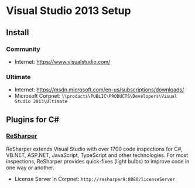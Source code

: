# Visual Studio 2013 Setup


## Install

###  Community
* Internet: https://www.visualstudio.com/

### Ultimate
* Internet: https://msdn.microsoft.com/en-us/subscriptions/downloads/
* Microsoft Corpnet: `\\products\PUBLIC\PRODUCTS\Developers\Visual Studio 2013\Ultimate`


## Plugins for C&#35;

### [ReSharper](https://www.jetbrains.com/resharper/)
ReSharper extends Visual Studio with over 1700 code inspections for C#, VB.NET, ASP.NET, JavaScript, TypeScript and other technologies. For most inspections, ReSharper provides quick-fixes (light bulbs) to improve code in one way or another.

* License Server in Corpnet: `http://resharper9:8080/licenseServer`

